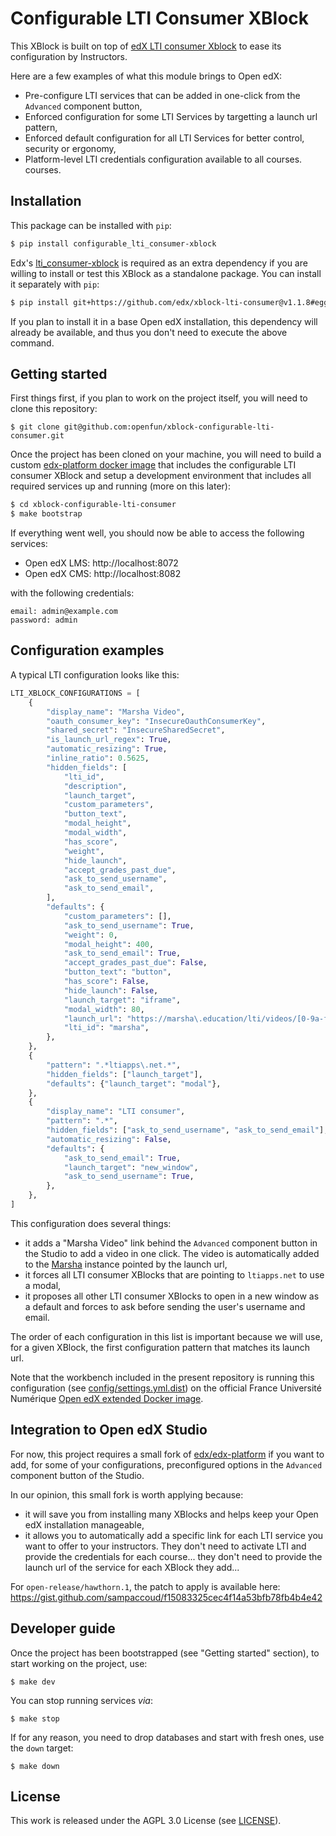 # Configurable LTI Consumer XBlock

This XBlock is built on top of [edX LTI consumer
Xblock](https://github.com/edx/xblock-lti-consumer) to ease its configuration by Instructors.

Here are a few examples of what this module brings to Open edX:

- Pre-configure LTI services that can be added in one-click from the `Advanced` component button,
- Enforced configuration for some LTI Services by targetting a launch url pattern,
- Enforced default configuration for all LTI Services for better control, security or ergonomy,
- Platform-level LTI credentials configuration available to all courses.
  courses.


## Installation

This package can be installed with `pip`:

```bash
$ pip install configurable_lti_consumer-xblock
```

Edx's [lti_consumer-xblock](https://github.com/edx/xblock-lti-consumer) is
required as an extra dependency if you are willing to install or test this
XBlock as a standalone package. You can install it separately with `pip`:

```bash
$ pip install git+https://github.com/edx/xblock-lti-consumer@v1.1.8#egg=lti-consumer-xblock
```

If you plan to install it in a base Open edX installation, this dependency will
already be available, and thus you don't need to execute the above command.

## Getting started

First things first, if you plan to work on the project itself, you will need to
clone this repository:

```
$ git clone git@github.com:openfun/xblock-configurable-lti-consumer.git
```

Once the project has been cloned on your machine, you will need to build a
custom [edx-platform docker image](https://github.com/openfun/openedx-docker) that
includes the configurable LTI consumer XBlock and setup a development environment that
includes all required services up and running (more on this later):

```bash
$ cd xblock-configurable-lti-consumer
$ make bootstrap
```

If everything went well, you should now be able to access the following services:

- Open edX LMS: http://localhost:8072
- Open edX CMS: http://localhost:8082

with the following credentials:

```
email: admin@example.com
password: admin
```

## Configuration examples

A typical LTI configuration looks like this:

```python
LTI_XBLOCK_CONFIGURATIONS = [
    {
        "display_name": "Marsha Video",
        "oauth_consumer_key": "InsecureOauthConsumerKey",
        "shared_secret": "InsecureSharedSecret",
        "is_launch_url_regex": True,
        "automatic_resizing": True,
        "inline_ratio": 0.5625,
        "hidden_fields": [
            "lti_id",
            "description",
            "launch_target",
            "custom_parameters",
            "button_text",
            "modal_height",
            "modal_width",
            "has_score",
            "weight",
            "hide_launch",
            "accept_grades_past_due",
            "ask_to_send_username",
            "ask_to_send_email",
        ],
        "defaults": {
            "custom_parameters": [],
            "ask_to_send_username": True,
            "weight": 0,
            "modal_height": 400,
            "ask_to_send_email": True,
            "accept_grades_past_due": False,
            "button_text": "button",
            "has_score": False,
            "hide_launch": False,
            "launch_target": "iframe",
            "modal_width": 80,
            "launch_url": "https://marsha\.education/lti/videos/[0-9a-f]{8}-[0-9a-f]{4}-[0-9a-f]{4}-[0-9a-f]{4}-[0-9a-f]{12}",
            "lti_id": "marsha",
        },
    },
    {
        "pattern": ".*ltiapps\.net.*",
        "hidden_fields": ["launch_target"],
        "defaults": {"launch_target": "modal"},
    },
    {
        "display_name": "LTI consumer",
        "pattern": ".*",
        "hidden_fields": ["ask_to_send_username", "ask_to_send_email"],
        "automatic_resizing": False,
        "defaults": {
            "ask_to_send_email": True,
            "launch_target": "new_window",
            "ask_to_send_username": True,
        },
    },
]
```

This configuration does several things:

- it adds a "Marsha Video" link behind the `Advanced` component button in the Studio to add a
  video in one click. The video is automatically added to the
  [Marsha](https://github.com/openfun/marsha) instance pointed by the launch url,
- it forces all LTI consumer XBlocks that are pointing to `ltiapps.net` to use a modal,
- it proposes all other LTI consumer XBlocks to open in a new window as a default and forces
  to ask before sending the user's username and email.

The order of each configuration in this list is important because we will use, for a given
XBlock, the first configuration pattern that matches its launch url.

Note that the workbench included in the present repository is running this configuration
(see [config/settings.yml.dist](./config/settings.yml.dist)) on the official France Université Numérique
[Open edX extended Docker image](https://github.com/openfun/openedx-docker).


## Integration to Open edX Studio

For now, this project requires a small fork of [edx/edx-platform](github.com/edx/edx-platform)
if you want to add, for some of your configurations, preconfigured options in the
`Advanced` component button of the Studio.

In our opinion, this small fork is worth applying because:

- it will save you from installing many XBlocks and helps keep your Open edX installation manageable,
- it allows you to automatically add a specific link for each LTI service you want to offer to your
  instructors. They don't need to activate LTI and provide the credentials for each course... they
  don't need to provide the launch url of the service for each XBlock they add...

For `open-release/hawthorn.1`, the patch to apply is available here:
https://gist.github.com/sampaccoud/f15083325cec4f14a53bfb78fb4b4e42


## Developer guide

Once the project has been bootstrapped (see "Getting started" section), to start
working on the project, use:

```
$ make dev
```

You can stop running services _via_:

```
$ make stop
```

If for any reason, you need to drop databases and start with fresh ones, use the
`down` target:

```
$ make down
```


## License

This work is released under the AGPL 3.0 License (see [LICENSE](./LICENSE)).
